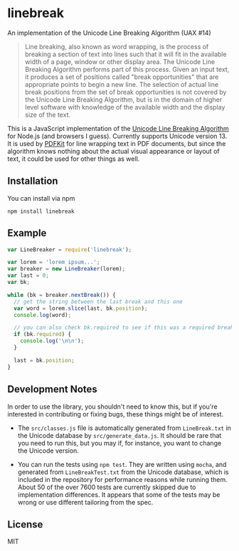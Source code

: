 # linebreak

An implementation of the Unicode Line Breaking Algorithm (UAX #14)

> Line breaking, also known as word wrapping, is the process of breaking a section of text into lines such that it will fit in the
> available width of a page, window or other display area. The Unicode Line Breaking Algorithm performs part of this process.
> Given an input text, it produces a set of positions called "break opportunities" that are appropriate points to begin a new line.
> The selection of actual line break positions from the set of break opportunities is not covered by the Unicode Line Breaking Algorithm,
> but is in the domain of higher level software with knowledge of the available width and the display size of the text.

This is a JavaScript implementation of
the [Unicode Line Breaking Algorithm](http://www.unicode.org/reports/tr14/#SampleCode) for Node.js
(and browsers I guess). Currently supports Unicode version 13. It is used
by [PDFKit](http://github.com/devongovett/pdfkit/) for line wrapping text in PDF documents, but since the algorithm
knows nothing about the actual visual appearance or layout of text, it could be used for other things as well.

## Installation

You can install via npm

    npm install linebreak

## Example

```javascript
var LineBreaker = require('linebreak');

var lorem = 'lorem ipsum...';
var breaker = new LineBreaker(lorem);
var last = 0;
var bk;

while (bk = breaker.nextBreak()) {
  // get the string between the last break and this one
  var word = lorem.slice(last, bk.position);
  console.log(word);

  // you can also check bk.required to see if this was a required break...
  if (bk.required) {
    console.log('\n\n');
  }

  last = bk.position;
}
```

## Development Notes

In order to use the library, you shouldn't need to know this, but if you're interested in contributing or fixing bugs,
these things might be of interest.

* The `src/classes.js` file is automatically generated from `LineBreak.txt` in the Unicode database
  by `src/generate_data.js`. It should be rare that you need to run this, but you may if, for instance, you want to
  change the Unicode version.

* You can run the tests using `npm test`. They are written using `mocha`, and generated from
  `LineBreakTest.txt` from the Unicode database, which is included in the repository for performance reasons while
  running them. About 50 of the over 7600 tests are currently skipped due to implementation differences. It appears that
  some of the tests may be wrong or use different tailoring from the spec.

## License

MIT
